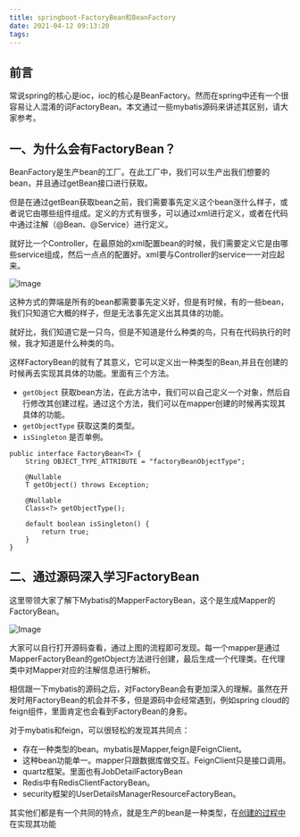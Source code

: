 ```yaml
---
title: springboot-FactoryBean和BeanFactory
date: 2021-04-12 09:13:20
tags:
---
```


## 前言

常说spring的核心是ioc，ioc的核心是BeanFactory。然而在spring中还有一个很容易让人混淆的词FactoryBean。本文通过一些mybatis源码来讲述其区别，请大家参考。

## 一、为什么会有FactoryBean？

BeanFactory是生产bean的工厂。在此工厂中，我们可以生产出我们想要的bean，并且通过getBean接口进行获取。

但是在通过getBean获取bean之前，我们需要事先定义这个bean涨什么样子，或者说它由哪些组件组成。定义的方式有很多，可以通过xml进行定义，或者在代码中通过注解（@Bean、@Service）进行定义。

就好比一个Controller，在最原始的xml配置bean的时候，我们需要定义它是由哪些service组成，然后一点点的配置好。xml要与Controller的service一一对应起来。

![Image](https://mmbiz.qpic.cn/mmbiz_png/eQPyBffYbudngSXpAkDiasH1qK8ojKKCjNLksdkxibGFpjw28Sl9aRkr1BUhHukCibTrTf5IB9Jm3eGLtPQ227m5A/640?wx_fmt=png&wxfrom=5&wx_lazy=1&wx_co=1)

这种方式的弊端是所有的bean都需要事先定义好，但是有时候，有的一些bean，我们只知道它大概的样子，但是无法事先定义出其具体的功能。

就好比，我们知道它是一只鸟，但是不知道是什么种类的鸟，只有在代码执行的时候，我才知道是什么种类的鸟。

这样FactoryBean的就有了其意义，它可以定义出一种类型的Bean,并且在创建的时候再去实现其具体的功能。里面有三个方法。

- `getObject` 获取bean方法，在此方法中，我们可以自己定义一个对象，然后自行修改其创建过程。通过这个方法，我们可以在mapper创建的时候再实现其具体的功能。
- `getObjectType` 获取这类的类型。
- `isSingleton` 是否单例。

```
public interface FactoryBean<T> {
    String OBJECT_TYPE_ATTRIBUTE = "factoryBeanObjectType";

    @Nullable
    T getObject() throws Exception;

    @Nullable
    Class<?> getObjectType();

    default boolean isSingleton() {
        return true;
    }
}
```

## 二、通过源码深入学习FactoryBean

这里带领大家了解下Mybatis的MapperFactoryBean，这个是生成Mapper的FactoryBean。

![Image](https://mmbiz.qpic.cn/mmbiz_png/eQPyBffYbudngSXpAkDiasH1qK8ojKKCjb1k1G4PNRZ0nhyIuzyuoetyQabviaej3Phw7lmjtzaCrB5m1pxIHBAw/640?wx_fmt=png&wxfrom=5&wx_lazy=1&wx_co=1)

大家可以自行打开源码查看，通过上图的流程即可发现。每一个mapper是通过MapperFactoryBean的getObject方法进行创建，最后生成一个代理类。在代理类中对Mapper对应的注解信息进行解析。

相信跟一下mybatis的源码之后，对FactoryBean会有更加深入的理解。虽然在开发时用FactoryBean的机会并不多，但是源码中会经常遇到，例如spring cloud的feign组件，里面肯定也会看到FactoryBean的身影。

对于mybatis和feign，可以很轻松的发现其共同点：

- 存在一种类型的bean。mybatis是Mapper,feign是FeignClient。
- 这种bean功能单一。mapper只跟数据库做交互。FeignClient只是接口调用。
- quartz框架。里面也有JobDetailFactoryBean
- Redis中有RedisClientFactoryBean。
- security框架的UserDetailsManagerResourceFactoryBean。

其实他们都是有一个共同的特点，就是生产的bean是一种类型，在[创建的过程中]()在实现其功能